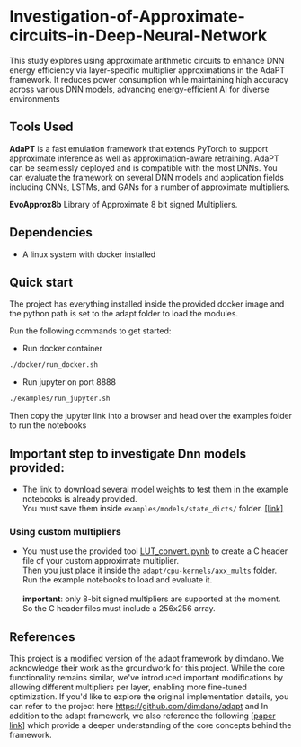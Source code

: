# Investigation-of-Approximate-circuits-in-Deep-Neural-Network
This study explores using approximate arithmetic circuits to enhance DNN energy efficiency via layer-specific multiplier approximations in the AdaPT framework. It reduces power consumption while maintaining high accuracy across various DNN models, advancing energy-efficient AI for diverse environments

## Tools Used
**AdaPT** is a fast emulation framework that extends PyTorch to support approximate inference as well as approximation-aware retraining. AdaPT can be seamlessly deployed and is compatible with the most DNNs. You can evaluate the framework on several DNN models and application fields including CNNs, LSTMs, and GANs for a number of approximate multipliers.

**EvoApprox8b**  Library of Approximate 8 bit signed Multipliers.

## Dependencies 

* A linux system with docker installed
      
## Quick start 

The project has everything installed inside the provided docker image and the python path is set to the adapt folder to load the modules. 

Run the following commands to get started:

* Run docker container
```bash
./docker/run_docker.sh
``` 

* Run jupyter on port 8888
```bash
./examples/run_jupyter.sh
``` 
Then copy the jupyter link into a browser and head over the examples folder to run the notebooks

## Important step to investigate Dnn models provided:
* The link to download several model weights to test them in the example notebooks is already provided. <br />
 You must save them inside ```examples/models/state_dicts/``` folder. [[link]](https://drive.google.com/drive/folders/1HtxlPWGXG6svdHAs197uIirt0yHLo_tC?usp=sharing)

### Using custom multipliers 
* You must use the provided tool [LUT_convert.ipynb](tools/LUT_convert.ipynb) to create a C header file of your custom approximate multiplier.  <br />
 Then you just place it inside the ```adapt/cpu-kernels/axx_mults``` folder. Run the example notebooks to load and evaluate it. <br /> <br />
 **important**: only 8-bit signed multipliers are supported at the moment. So the C header files must include a 256x256 array.

## References
This project is a modified version of the adapt framework by dimdano. We acknowledge their work as the groundwork for this project. While the core functionality remains similar, we've introduced important modifications by allowing different multipliers per layer, enabling more fine-tuned optimization. If you'd like to explore the original implementation details, you can refer to the project here https://github.com/dimdano/adapt and In addition to the adapt framework, we also reference the following [[paper link]](https://ieeexplore.ieee.org/document/9913212) which provide a deeper understanding of the core concepts behind the framework.

